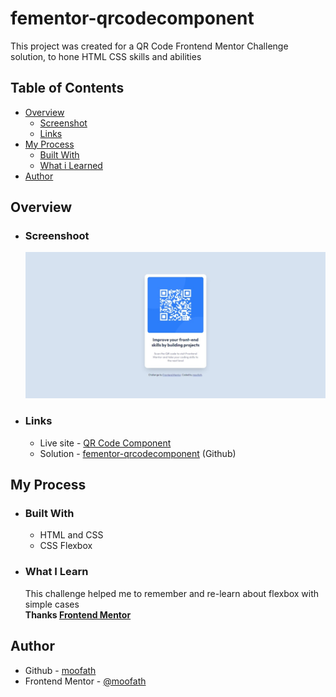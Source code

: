 # fementor-qrcodecomponent
This project was created for a QR Code Frontend Mentor Challenge solution, to hone HTML CSS skills and abilities

<h2>Table of Contents</h2>
<ul>
  <li>
    <a href="#content">Overview</a> 
    <ul>
      <a href="#screenshot"><li>Screenshot</li></a>
      <a href="#links"><li>Links</li></a>
    </ul>
  </li>
  <li>
    <a href="#process">My Process</a> 
    <ul>
      <a href="#built"><li>Built With</li></a>
      <a href="#learn"><li>What i Learned</li></a>
    </ul>
  </li>
  <li>
    <a href="#author">Author</a>
  </li>
</ul>

<section id="content">
  <h2>Overview</h2>
  <ul>
    <li>
      <h3 id="screenshot">Screenshoot</h3>
      <img src="images/Web capture_19-2-2023_21564_127.0.0.1.jpeg" />
    </li>
    <li>
      <h3 id="links">Links</h3>
      <ul>
        <li>Live site - <a href="https://fementor-qrcodecomponent.vercel.app/">QR Code Component</a></li>
        <li>Solution - <a href="https://github.com/moofath/fementor-qrcodecomponent">fementor-qrcodecomponent</a> (Github)</li>
      </ul>
    </li>
  </ul>
</section>

<section id="process">
  <h2>My Process</h2>
  <ul>
     <li>
      <h3 id="built">Built With</h3>
      <ul>
        <li>HTML and CSS</li>
        <li>CSS Flexbox</li>
      </ul>
    </li>
    <li>
      <h3 id="learn">What I Learn</h3>
      <p>This challenge helped me to remember and re-learn about flexbox with simple cases <br>
        <b>Thanks <a href="https://www.frontendmentor.io">Frontend Mentor</a></b></p>
    </li>
  </ul>
</section>

<section id="author">
  <h2>Author</h2>
  <ul>
    <li>Github - <a href="https://github.com/moofath">moofath</a></li>
    <li>Frontend Mentor - <a href="https://www.frontendmentor.io/profile/moofath">@moofath</a></li>
  </ul>
</section>

